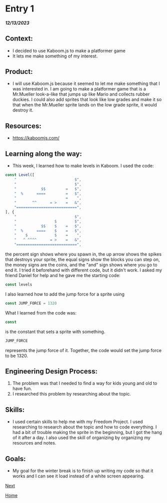 # Entry 1
##### 12/13/2023

## Context:
* I decided to use Kaboom.js to make a platformer game
* It lets me make something of my interest.

## Product:
* I will use Kaboom.js because it seemed to let me make something that I was interested in. I am going to make a platformer game that is a Mr.Mueller look-a-like that jumps up like Mario and collects rubber duckies. I could also add sprites that look like low grades and make it so that when the Mr.Mueller sprite lands on the low grade sprite, it would destroy it.

## Resources:
* https://kaboomjs.com/

## Learning along the way:
* This week, I learned how to make levels in Kaboom. I used the code:

```js
const Level([
    "                          $",
    "                          $",
    "           $$         =   $",
    "  %      ====         =   $",
    "                      =    ",
    "       ^^      = >    =   &",
    "===========================",
], {
    "                          $",
    "                 $        $",
    "           $$    $    =   $",
    "  %      ====    $    =   $",
    "    $            $    =    ",
    "   ^ ^^^^      = >    =   &",
    "===========================",
```

the percent sign shows where you spawn in, the up arrow shows the spikes that destroys your sprite, the equal signs show the blocks you can step on, the money signs are the coins, and the "and" sign shows where you go to end it. I tried it beforehand with different code, but it didn't work. I asked my friend Daniel for help and he gave me the starting code:

```js
const levels
```
I also learned how to add the jump force for a sprite using

```js
const JUMP_FORCE = 1320
```
What I learned from the code was:
```js
const
```
is the constant that sets a sprite with something.

```js
JUMP_FORCE
```
represents the jump force of it. Together, the code would set the jump force to be 1320.
## Engineering Design Process:
1) The problem was that I needed to find a way for kids young and old to have fun.
2) I researched this problem by researching about the topic.

## Skills:
* I used certain skills to help me with my Freedom Project. I used researching to research about the topic and how to code everything. I had a bit of trouble making the sprite in the beginning, but I got the hang of it after a day. I also used the skill of organizing by organizing my resources and notes.

## Goals:
* My goal for the winter break is to finish up writing my code so that it works and I can see it load instead of a white screen appearing.

[Next](entry02.md)

[Home](../README.md)